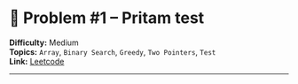 # 🧩 Problem #1 – Pritam test

**Difficulty:** Medium  
**Topics:**  `Array`, `Binary Search`, `Greedy`, `Two Pointers`, `Test`  
**Link:** [Leetcode](https://leetcode.com/problems/adjacent-increasing-subarrays-detection-ii)

---
